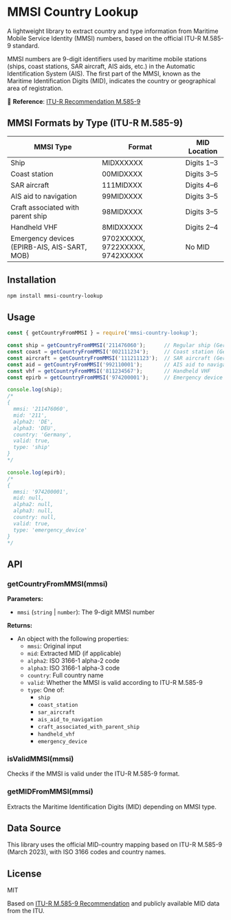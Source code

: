 # MMSI Country Lookup

A lightweight library to extract country and type information from Maritime Mobile Service Identity (MMSI) numbers, based on the official ITU-R M.585-9 standard.

MMSI numbers are 9-digit identifiers used by maritime mobile stations (ships, coast stations, SAR aircraft, AIS aids, etc.) in the Automatic Identification System (AIS). The first part of the MMSI, known as the Maritime Identification Digits (MID), indicates the country or geographical area of registration.

📘 **Reference**: [ITU-R Recommendation M.585-9](https://www.itu.int/rec/R-REC-M.585-9-202205-I/en)

## MMSI Formats by Type (ITU-R M.585-9)

| MMSI Type                          | Format          | MID Location |
|-----------------------------------|------------------|--------------|
| Ship                              | MIDXXXXXX        | Digits 1–3   |
| Coast station                     | 00MIDXXXX        | Digits 3–5   |
| SAR aircraft                      | 111MIDXXX        | Digits 4–6   |
| AIS aid to navigation             | 99MIDXXXX        | Digits 3–5   |
| Craft associated with parent ship | 98MIDXXXX        | Digits 3–5   |
| Handheld VHF                      | 8MIDXXXXX        | Digits 2–4   |
| Emergency devices (EPIRB-AIS, AIS-SART, MOB) | 9702XXXXX, 9722XXXXX, 9742XXXXX | No MID |

## Installation

```bash
npm install mmsi-country-lookup
```

## Usage

```javascript
const { getCountryFromMMSI } = require('mmsi-country-lookup');

const ship = getCountryFromMMSI('211476060');      // Regular ship (Germany)
const coast = getCountryFromMMSI('002111234');     // Coast station (Germany)
const aircraft = getCountryFromMMSI('111211123');  // SAR aircraft (Germany)
const aid = getCountryFromMMSI('992110001');       // AIS aid to navigation
const vhf = getCountryFromMMSI('811234567');       // Handheld VHF
const epirb = getCountryFromMMSI('974200001');     // Emergency device (EPIRB-AIS)

console.log(ship);
/*
{
  mmsi: '211476060',
  mid: '211',
  alpha2: 'DE',
  alpha3: 'DEU',
  country: 'Germany',
  valid: true,
  type: 'ship'
}
*/

console.log(epirb);
/*
{
  mmsi: '974200001',
  mid: null,
  alpha2: null,
  alpha3: null,
  country: null,
  valid: true,
  type: 'emergency_device'
}
*/
```

## API

### getCountryFromMMSI(mmsi)

**Parameters:**
- `mmsi` (`string` | `number`): The 9-digit MMSI number

**Returns:**
- An object with the following properties:
  - `mmsi`: Original input
  - `mid`: Extracted MID (if applicable)
  - `alpha2`: ISO 3166-1 alpha-2 code
  - `alpha3`: ISO 3166-1 alpha-3 code
  - `country`: Full country name
  - `valid`: Whether the MMSI is valid according to ITU-R M.585-9
  - `type`: One of:
    - `ship`
    - `coast_station`
    - `sar_aircraft`
    - `ais_aid_to_navigation`
    - `craft_associated_with_parent_ship`
    - `handheld_vhf`
    - `emergency_device`

### isValidMMSI(mmsi)

Checks if the MMSI is valid under the ITU-R M.585-9 format.

### getMIDFromMMSI(mmsi)

Extracts the Maritime Identification Digits (MID) depending on MMSI type.

## Data Source

This library uses the official MID-country mapping based on ITU-R M.585-9 (March 2023), with ISO 3166 codes and country names.

## License

MIT

Based on [ITU-R M.585-9 Recommendation](https://www.itu.int/rec/R-REC-M.585-9-202205-I/en) and publicly available MID data from the ITU.